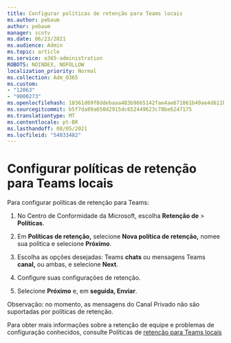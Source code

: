 ```yaml
---
title: Configurar políticas de retenção para Teams locais
ms.author: pebaum
author: pebaum
manager: scotv
ms.date: 06/23/2021
ms.audience: Admin
ms.topic: article
ms.service: o365-administration
ROBOTS: NOINDEX, NOFOLLOW
localization_priority: Normal
ms.collection: Adm_O365
ms.custom:
- "12063"
- "9000273"
ms.openlocfilehash: 18361d69f8ddebaaa483b9665142fae4ae671061b49ae4d611bb5e85c7cb2d82
ms.sourcegitcommit: b5f7da89a650d2915dc652449623c78be6247175
ms.translationtype: MT
ms.contentlocale: pt-BR
ms.lasthandoff: 08/05/2021
ms.locfileid: "54033482"
---
```

# <a name="configure-retention-policies-for-teams-locations"></a>Configurar políticas de retenção para Teams locais

Para configurar políticas de retenção para Teams:

1. No Centro de Conformidade da Microsoft, escolha **Retenção de**  >  **Políticas**.

1. Em **Políticas de retenção,** selecione **Nova política de retenção,** nomee sua política e selecione **Próximo**.

1. Escolha as opções desejadas: Teams **chats** ou mensagens Teams **canal,** ou ambas, e selecione **Next**.

1. Configure suas configurações de retenção. 

1. Selecione **Próximo** e, em **seguida, Enviar**.

Observação: no momento, as mensagens do Canal Privado não são suportadas por políticas de retenção.

Para obter mais informações sobre a retenção de equipe e problemas de configuração conhecidos, consulte Políticas de [retenção para Teams locais](/microsoft-365/compliance/create-retention-policies#retention-policy-for-teams-locations)


